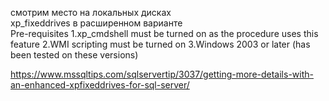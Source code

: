 смотрим место на локальных дисках  
xp_fixeddrives в расширенном варианте  
Pre-requisites
1.xp_cmdshell must be turned on as the procedure uses this feature
2.WMI scripting must be turned on
3.Windows 2003 or later (has been tested on these versions)  

https://www.mssqltips.com/sqlservertip/3037/getting-more-details-with-an-enhanced-xpfixeddrives-for-sql-server/

